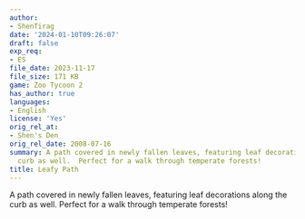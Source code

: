 ```yaml
---
author:
- ShenTirag
date: '2024-01-10T09:26:07'
draft: false
exp_req:
- ES
file_date: 2023-11-17
file_size: 171 KB
game: Zoo Tycoon 2
has_author: true
languages:
- English
license: 'Yes'
orig_rel_at:
- Shen's Den
orig_rel_date: 2008-07-16
summary: A path covered in newly fallen leaves, featuring leaf decorations along the
  curb as well.  Perfect for a walk through temperate forests!
title: Leafy Path
---
```


A path covered in newly fallen leaves, featuring leaf decorations along the curb as well.  Perfect for a walk through temperate forests!
